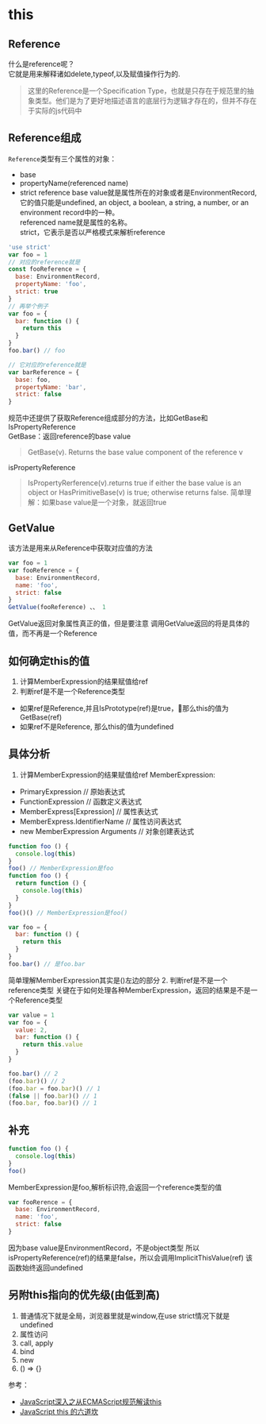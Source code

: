 # this
## Reference
什么是reference呢？  
它就是用来解释诸如delete,typeof,以及赋值操作行为的.
> 这里的Reference是一个Specification Type，也就是只存在于规范里的抽象类型。他们是为了更好地描述语言的底层行为逻辑才存在的，但并不存在于实际的js代码中  
## Reference组成
`Reference`类型有三个属性的对象：
- base
- propertyName(referenced name)
- strict reference
base value就是属性所在的对象或者是EnvironmentRecord,它的值只能是undefined, an object, a boolean, a string, a number, or an environment record中的一种。  
referenced name就是属性的名称。  
strict，它表示是否以严格模式来解析reference  
```js
'use strict'
var foo = 1
// 对应的reference就是
const fooReference = {
  base: EnvironmentRecord,
  propertyName: 'foo',
  strict: true
}
// 再举个例子
var foo = {
  bar: function () {
    return this
  }
}
foo.bar() // foo

// 它对应的reference就是
var barReference = {
  base: foo,
  propertyName: 'bar',
  strict: false
}
```
规范中还提供了获取Reference组成部分的方法，比如GetBase和IsPropertyReference  
GetBase：返回reference的base value
>GetBase(v). Returns the base value component of the reference v

isPropertyReference
>IsPropertyRerference(v).returns true if either the base value is an object or HasPrimitiveBase(v) is true; otherwise returns false.
简单理解：如果base value是一个对象，就返回true

## GetValue
该方法是用来从Reference中获取对应值的方法
```js
var foo = 1
var fooReference = {
  base: EnvironmentRecord,
  name: 'foo',
  strict: false
}
GetValue(fooReference) 、、 1
```
GetValue返回对象属性真正的值，但是要注意
调用GetValue返回的将是具体的值，而不再是一个Reference
## 如何确定this的值
1. 计算MemberExpression的结果赋值给ref
2. 判断ref是不是一个Reference类型
- 如果ref是Reference,并且IsPrototype(ref)是true，那么this的值为GetBase(ref)
- 如果ref不是Reference, 那么this的值为undefined

## 具体分析
1. 计算MemberExpression的结果赋值给ref
MemberExpression:
- PrimaryExpression // 原始表达式
- FunctionExpression // 函数定义表达式
- MemberExpress[Expression] // 属性表达式
- MemberExpress.IdentifierName // 属性访问表达式
- new MemberExpression Arguments // 对象创建表达式
```js
function foo () {
  console.log(this)
}
foo() // MemberExpression是foo
function foo () {
  return function () {
    console.log(this)
  }
}
foo()() // MemberExpression是foo()

var foo = {
  bar: function () {
    return this
  }
}
foo.bar() // 是foo.bar
```
简单理解MemberExpression其实是()左边的部分
2. 判断ref是不是一个reference类型
关键在于如何处理各种MemberExpression，返回的结果是不是一个Reference类型
```js
var value = 1
var foo = {
  value: 2,
  bar: function () {
    return this.value
  }
}

foo.bar() // 2
(foo.bar)() // 2
(foo.bar = foo.bar)() // 1
(false || foo.bar)() // 1
(foo.bar, foo.bar)() // 1
```
## 补充
```js
function foo () {
  console.log(this)
}
foo()
```
MemberExpression是foo,解析标识符,会返回一个reference类型的值
```js
var fooRerence = {
  base: EnvironmentRecord,
  name: 'foo',
  strict: false
}
```
因为base value是EnvironmentRecord，不是object类型 所以isPropertyReference(ref)的结果是false，所以会调用ImplicitThisValue(ref) 该函数始终返回undefined
## 另附this指向的优先级(由低到高)
1. 普通情况下就是全局，浏览器里就是window,在use strict情况下就是undefined
2. 属性访问
3. call, apply
4. bind
5. new
6. () => {}

参考： 
- [JavaScript深入之从ECMAScript规范解读this](https://github.com/mqyqingfeng/Blog/issues/7)
- [JavaScript this 的六道坎](https://blog.crimx.com/2016/05/12/understanding-this/)
<!-- Reference的值在下面两种情况下存在:
- 处理标识符(identifier)
- 或者使用属性访问器  
标识符是变量名、函数名、函数参数名和全局对象的非限定属性名
```js
var foo = 10
function bar () {}
```
```js
var fooReference = {
  base: global,
  propertyName: 'foo'
}
var barReference = {
  base: global,
  propertyName: 'bar'
}
``` -->

<!-- 为了从Reference中获取真实值，有一个GetValue方法，可以用下面的伪代码来描述:
```js
function GetValue (value) {
  if (Type(value) != Reference) {
    return value
  }
  var base = GetBase(value)
  if (base === null) {
    throw new ReferenceError
  }
  return base.[[Get]]((GetPropertyName(value)))
}
```
[[Get]]方法返回对象的真实值
```
GetValue(fooReference) // 10
GetValue(barReference) // function object 'bar'
```
访问属性有两种方式：
- foo.bar()
- foo['bar']()
```JS
var fooBarReference = {
  base: foo,
  propertyName: 'bar'
}
GetValue(fooBarReference) // function object 'bar'
```
在函数上下文的值如何确定Reference呢
- 在函数上下文中，this的值由函数调用方提供，并有调动表达式的当前形式确定
- 如果在调用括号(...)的左侧，有一个应用类型的值，则此值设置为该引用类型值的基础对象
- 在所有其他情况下(及与Reference不同的任何其他类型)，此值始终为null。但是由于此值在null
中没有任何意义，因此它将隐式转换为全局对象

```js
function foo () {
  return this
}
foo() // global
```
我们看到在调用括号的左侧有一个Reference(因为foo是一个标识符)
```js
var fooReference = {
  base: global,
  propertyName: 'foo'
}
```
与属性访问相似
```js
var foo = {
  bar: function () {
    return this
  }
}
foo.bar() // foo
```
```js
var fooBarReference = {
  base: foo,
  propertyName: 'bar'
}
```
```js
var test = foo.bar
test() // global

var testReferene = {
  base: global,
  propertyName: 'test'
}
// 在es5严格模式下，此值不强制到全局对象，而是设置undefined
```
现在我们可以准确的说明，为什么用不同形式的调用表达式激活的同一函数也具有不用的this，答案是Reference不同的中间值.
```js
function foo () {
  console.log(this)
}
foo() // global

var fooReference = {
  base: global,
  propertyName: 'foo'
}

console.log(foo === foo.prototype.constructor) // true
foo.prototype.constructor() // foo.prototype, because
var fooPrototypeConstructorReference = {
  base: foo.prototype,
  propertyName: 'constructor'
}
```
函数调用且非Reference类型
如果等号左边不是reference类型，则this变成null, 指向全局对象
```js
(function () {
  console.log(this) // null => global
})()
```
```js
var foo = {
  bar: function () {
    console.log(this)
  }
}
foo.bar() // reference, => foo
(foo.bar)() // reference => foo

(foo.bar = foo.bar)() // global
(false || foo.bar)() // global
(foo.bar, foo.bar)() // global
```
```js
function A () {
  console.log(this)
  this.x = 10
}
var a = new A()
console.log(a.x) // 10
``` -->
